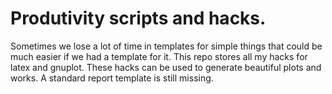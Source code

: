 # Produtivity scripts and hacks.
Sometimes we lose a lot of time in templates for simple things that could be much easier if we had a template for it. This repo stores all my hacks for latex and gnuplot. These hacks can be used to generate beautiful plots and works. A standard report template is still missing.
